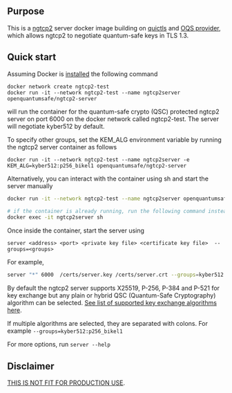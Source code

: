 ## Purpose

This is a [ngtcp2](https://github.com/ngtcp2/ngtcp2) server docker image building on [quictls](https://github.com/quictls/openssl) and [OQS provider](https://github.com/open-quantum-safe/oqs-provider), which allows ngtcp2 to negotiate quantum-safe keys in TLS 1.3.


## Quick start
Assuming Docker is [installed](https://docs.docker.com/install) the following command

```
docker network create ngtcp2-test
docker run -it --network ngtcp2-test --name ngtcp2server openquantumsafe/ngtcp2-server
```

will run the container for the quantum-safe crypto (QSC) protected ngtcp2 server on port 6000 on the docker network called ngtcp2-test.
The server will negotiate kyber512 by default.


To specify other groups, set the KEM_ALG environment variable by running the ngtcp2 server container as follows 
```
docker run -it --network ngtcp2-test --name ngtcp2server -e KEM_ALG=kyber512:p256_bikel1 openquantumsafe/ngtcp2-server
```

Alternatively, you can interact with the container using sh and start the server manually
```sh
docker run -it --network ngtcp2-test --name ngtcp2server openquantumsafe/ngtcp2-server sh

# if the container is already running, run the following command instead
docker exec -it ngtcp2server sh
```

Once inside the container, start the server using
```
server <address> <port> <private key file> <certificate key file>  --groups=<groups>
```
For example,
```sh
server "*" 6000  /certs/server.key /certs/server.crt --groups=kyber512
```

By default the ngtcp2 server supports X25519, P-256, P-384 and P-521 for key exchange but any plain or hybrid QSC (Quantum-Safe Cryptography) algorithm can be selected. [See list of supported key exchange algorithms here](https://github.com/open-quantum-safe/oqs-provider#algorithms).


If multiple algorithms are selected, they are separated with colons. For example `--groups=kyber512:p256_bikel1`

For more options, run `server --help`


## Disclaimer

[THIS IS NOT FIT FOR PRODUCTION USE](https://github.com/open-quantum-safe/openssl#limitations-and-security).
